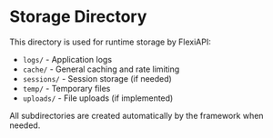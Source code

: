 # Storage Directory

This directory is used for runtime storage by FlexiAPI:

- `logs/` - Application logs
- `cache/` - General caching and rate limiting
- `sessions/` - Session storage (if needed)
- `temp/` - Temporary files
- `uploads/` - File uploads (if implemented)

All subdirectories are created automatically by the framework when needed.